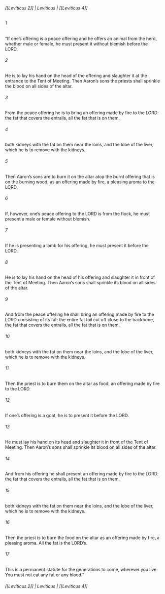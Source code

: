 ###### [[Leviticus 2]] | Leviticus | [[Leviticus 4]]

###### 1
“If one’s offering is a peace offering and he offers an animal from the herd, whether male or female, he must present it without blemish before the LORD.
###### 2
He is to lay his hand on the head of the offering and slaughter it at the entrance to the Tent of Meeting. Then Aaron’s sons the priests shall sprinkle the blood on all sides of the altar.
###### 3
From the peace offering he is to bring an offering made by fire to the LORD: the fat that covers the entrails, all the fat that is on them,
###### 4
both kidneys with the fat on them near the loins, and the lobe of the liver, which he is to remove with the kidneys.
###### 5
Then Aaron’s sons are to burn it on the altar atop the burnt offering that is on the burning wood, as an offering made by fire, a pleasing aroma to the LORD.
###### 6
If, however, one’s peace offering to the LORD is from the flock, he must present a male or female without blemish.
###### 7
If he is presenting a lamb for his offering, he must present it before the LORD.
###### 8
He is to lay his hand on the head of his offering and slaughter it in front of the Tent of Meeting. Then Aaron’s sons shall sprinkle its blood on all sides of the altar.
###### 9
And from the peace offering he shall bring an offering made by fire to the LORD consisting of its fat: the entire fat tail cut off close to the backbone, the fat that covers the entrails, all the fat that is on them,
###### 10
both kidneys with the fat on them near the loins, and the lobe of the liver, which he is to remove with the kidneys.
###### 11
Then the priest is to burn them on the altar as food, an offering made by fire to the LORD.
###### 12
If one’s offering is a goat, he is to present it before the LORD.
###### 13
He must lay his hand on its head and slaughter it in front of the Tent of Meeting. Then Aaron’s sons shall sprinkle its blood on all sides of the altar.
###### 14
And from his offering he shall present an offering made by fire to the LORD: the fat that covers the entrails, all the fat that is on them,
###### 15
both kidneys with the fat on them near the loins, and the lobe of the liver, which he is to remove with the kidneys.
###### 16
Then the priest is to burn the food on the altar as an offering made by fire, a pleasing aroma. All the fat is the LORD’s.
###### 17
This is a permanent statute for the generations to come, wherever you live: You must not eat any fat or any blood.”

###### [[Leviticus 2]] | Leviticus | [[Leviticus 4]]
